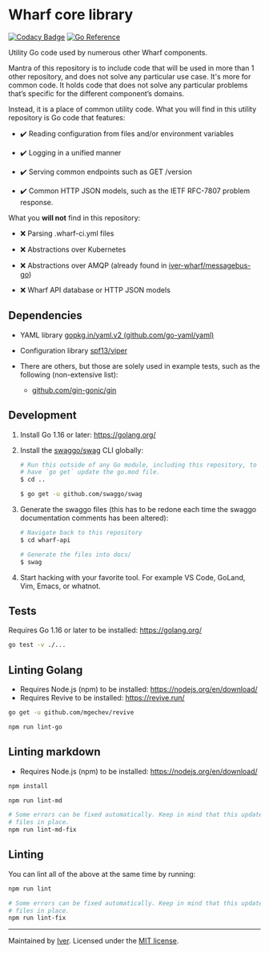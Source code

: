 # Wharf core library

[![Codacy Badge](https://app.codacy.com/project/badge/Grade/7eddf4e7be814c2f9fb2b6efbec69fc9)](https://www.codacy.com/gh/iver-wharf/wharf-core/dashboard?utm_source=github.com&amp;utm_medium=referral&amp;utm_content=iver-wharf/wharf-core&amp;utm_campaign=Badge_Grade)
[![Go Reference](https://pkg.go.dev/badge/github.com/iver-wharf/wharf-core.svg)](https://pkg.go.dev/github.com/iver-wharf/wharf-core)

Utility Go code used by numerous other Wharf components.

Mantra of this repository is to include code that will be used in more than 1
other repository, and does not solve any particular use case. It's more for
common code. It holds code that does not solve any particular problems that’s
specific for the different component’s domains.

Instead, it is a place of common utility code. What you will find in this
utility repository is Go code that features:

- :heavy_check_mark: Reading configuration from files and/or environment
  variables

- :heavy_check_mark: Logging in a unified manner

- :heavy_check_mark: Serving common endpoints such as GET /version

- :heavy_check_mark: Common HTTP JSON models, such as the IETF RFC-7807
  problem response.

What you **will not** find in this repository:

- :x: Parsing .wharf-ci.yml files

- :x: Abstractions over Kubernetes

- :x: Abstractions over AMQP
  (already found in [iver-wharf/messagebus-go](https://github.com/iver-wharf/messagebus-go))

- :x: Wharf API database or HTTP JSON models

## Dependencies

- YAML library [gopkg.in/yaml.v2 (github.com/go-yaml/yaml)](https://github.com/go-yaml/yaml)

- Configuration library [spf13/viper](https://github.com/spf13/viper)

- There are others, but those are solely used in example tests, such as the
  following (non-extensive list):

  - [github.com/gin-gonic/gin](https://github.com/gin-gonic/gin)

## Development

1. Install Go 1.16 or later: <https://golang.org/>

2. Install the [swaggo/swag](https://github.com/swaggo/swag) CLI globally:

   ```sh
   # Run this outside of any Go module, including this repository, to not
   # have `go get` update the go.mod file.
   $ cd ..

   $ go get -u github.com/swaggo/swag
   ```

3. Generate the swaggo files (this has to be redone each time the swaggo
   documentation comments has been altered):

   ```sh
   # Navigate back to this repository
   $ cd wharf-api

   # Generate the files into docs/
   $ swag
   ```

4. Start hacking with your favorite tool. For example VS Code, GoLand,
   Vim, Emacs, or whatnot.

## Tests

Requires Go 1.16 or later to be installed: <https://golang.org/>

```sh
go test -v ./...
```

## Linting Golang

- Requires Node.js (npm) to be installed: <https://nodejs.org/en/download/>
- Requires Revive to be installed: <https://revive.run/>

```sh
go get -u github.com/mgechev/revive
```

```sh
npm run lint-go
```

## Linting markdown

- Requires Node.js (npm) to be installed: <https://nodejs.org/en/download/>

```sh
npm install

npm run lint-md

# Some errors can be fixed automatically. Keep in mind that this updates the
# files in place.
npm run lint-md-fix
```

## Linting

You can lint all of the above at the same time by running:

```sh
npm run lint

# Some errors can be fixed automatically. Keep in mind that this updates the
# files in place.
npm run lint-fix
```

---

Maintained by [Iver](https://www.iver.com/en).
Licensed under the [MIT license](./LICENSE).
